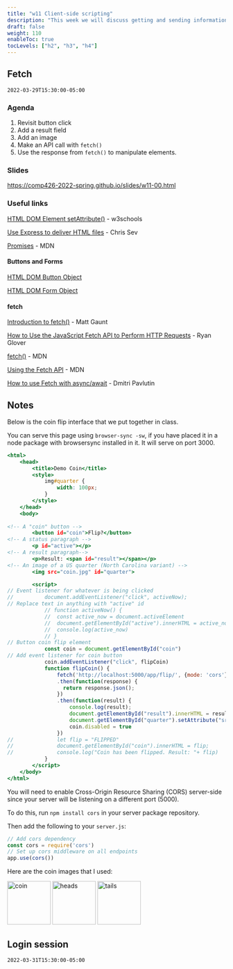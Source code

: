 ```yaml
---
title: "w11 Client-side scripting"
description: "This week we will discuss getting and sending information between a browser-based client to and an API. We will also learn how to set up a login session."
draft: false
weight: 110
enableToc: true
tocLevels: ["h2", "h3", "h4"]
---
```


## Fetch

`2022-03-29T15:30:00-05:00`

### Agenda

1. Revisit button click
2. Add a result field
3. Add an image
4. Make an API call with `fetch()`
5. Use the response from `fetch()` to manipulate elements.

### Slides

https://comp426-2022-spring.github.io/slides/w11-00.html

### Useful links

[HTML DOM Element setAttribute()](https://www.w3schools.com/jsref/met_element_setattribute.asp) - w3schools

[Use Express to deliver HTML files](https://www.digitalocean.com/community/tutorials/use-expressjs-to-deliver-html-files) - Chris Sev

[Promises](https://developer.mozilla.org/en-US/docs/Web/JavaScript/Reference/Global_Objects/Promise) - MDN

#### Buttons and Forms

[HTML DOM Button Object](https://www.w3schools.com/jsref/dom_obj_pushbutton.asp)

[HTML DOM Form Object](https://www.w3schools.com/jsref/dom_obj_form.asp)

#### fetch

[Introduction to fetch()](https://developers.google.com/web/updates/2015/03/introduction-to-fetch) - Matt Gaunt

[How to Use the JavaScript Fetch API to Perform HTTP Requests](https://cheatcode.co/tutorials/how-to-use-the-javascript-fetch-api-to-perform-http-requests#using-the-fetch-api-in-the-browser) - Ryan Glover

[fetch()](https://developer.mozilla.org/en-US/docs/Web/API/fetch) - MDN

[Using the Fetch API](https://developer.mozilla.org/en-US/docs/Web/API/Fetch_API/Using_Fetch) - MDN

[How to use Fetch with async/await](https://dmitripavlutin.com/javascript-fetch-async-await/) - Dmitri Pavlutin

## Notes

Below is the coin flip interface that we put together in class.

You can serve this page using `browser-sync -sw`, if you have placed it in a node package with browsersync installed in it.
It will serve on port 3000.

```index.html
<html>
	<head>
		<title>Demo Coin</title>
		<style>
			img#quarter {
				width: 100px;
			}
		</style>
	</head>
	<body>
		
<!-- A "coin" button -->
		<button id="coin">Flip?</button>
<!-- A status paragraph -->
		<p id="active"></p>
<!-- A result paragraph-->
		<p>Result: <span id="result"></span></p>
<!-- An image of a US quarter (North Carolina variant) -->
		<img src="coin.jpg" id="quarter">

		<script>
// Event listener for whatever is being clicked 
//			document.addEventListener("click", activeNow);
// Replace text in anything with "active" id
			// function activeNow() {
			// 	const active_now = document.activeElement
			// 	document.getElementById("active").innerHTML = active_now;
			// 	console.log(active_now)
			// }
// Button coin flip element
			const coin = document.getElementById("coin")
// Add event listener for coin button
			coin.addEventListener("click", flipCoin)
			function flipCoin() {
                fetch('http://localhost:5000/app/flip/', {mode: 'cors'})
  				.then(function(response) {
    			  return response.json();
  				})
				.then(function(result) {
					console.log(result);
					document.getElementById("result").innerHTML = result.flip;
					document.getElementById("quarter").setAttribute("src", result.flip+".jpg");
					coin.disabled = true
				})
//				let flip = "FLIPPED"
//				document.getElementById("coin").innerHTML = flip;
//				console.log("Coin has been flipped. Result: "+ flip)
			}
		</script>
	</body>
</html>
```

You will need to enable Cross-Origin Resource Sharing (CORS) server-side since your server will be listening on a different port (5000). 

To do this, run `npm install cors` in your server package repository.

Then add the following to your `server.js`:

```server.js
// Add cors dependency
const cors = require('cors')
// Set up cors middleware on all endpoints
app.use(cors())
```

Here are the coin images that I used:

<img src="https://user-images.githubusercontent.com/2459227/160978577-c4f17a0f-dac0-463c-ab3b-0985c54b7dc4.jpg" alt="coin" width="100"/>
<img src="https://user-images.githubusercontent.com/2459227/160978580-dbc1cb25-0369-4161-b8fc-036dfbcbacc1.jpg" alt="heads" width="100"/>
<img src="https://user-images.githubusercontent.com/2459227/160978578-c55fcecf-73fd-4043-a1c7-51298fe18d5e.jpg" alt="tails" width="100"/>

## Login session

`2022-03-31T15:30:00-05:00`


